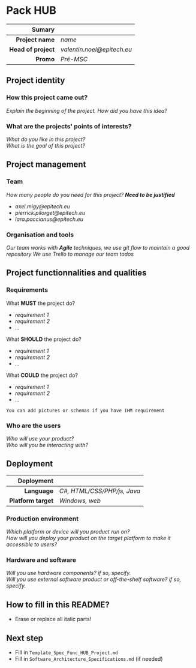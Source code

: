 # Pack HUB
|Sumary||
|---:|:---|
|**Project name**|_name_|
|**Head of project**|_valentin.noel@epitech.eu_|
|**Promo**|_Pré-MSC_|

## Project identity
### How this project came out?
_Explain the beginning of the project. How did you have this idea?_<br/>

### What are the projects' points of interests?
_What do you like in this project?_<br/>
_What is the goal of this project?_<br/>

## Project management
### Team
_How many people do you need for this project? **Need to be justified**_<br/>
* _axel.migy@epitech.eu_
* _pierrick.pilorget@epitech.eu_
* _lara.paccianus@epitech.eu_

### Organisation and tools
_Our team works with **Agile** techniques, we use git flow to maintain a good repository_ 
_We use Trello to manage our team todos_
## Project functionnalities and qualities
### Requirements
What **MUST** the project do?<br/>
* _requirement 1_
* _requirement 2_
* _..._

What **SHOULD** the project do?<br/>
* _requirement 1_
* _requirement 2_
* _..._

What **COULD** the project do?<br/>
* _requirement 1_
* _requirement 2_
* _..._

`You can add pictures or schemas if you have IHM requirement`

### Who are the users
_Who will use your product?_<br/>
_Who will you be interacting with?_<br/>

## Deployment
|Deployment||
|---:|:---|
|**Language**|_C#, HTML/CSS/PHP/js, Java_|
|**Platform target**|_Windows, web_|

### Production environment
_Which platform or device will you product run on?_<br/>
_How will you deploy your product on the target platform to make it accessible to users?_<br/>

### Hardware and software
_Will you use hardware components? if so, specify._<br/>
_Will you use external software product or off-the-shelf software? if so, specify._<br/>

## How to fill in this README?
 - Erase or replace all italic parts!

## Next step
 - Fill in `Template_Spec_Func_HUB_Project.md`
 - Fill in `Software_Architecture_Specifications.md` (if needed)
